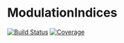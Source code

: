 # ModulationIndices

[![Build Status](https://github.com/brendanjohnharris/ModulationIndices.jl/actions/workflows/CI.yml/badge.svg?branch=main)](https://github.com/brendanjohnharris/ModulationIndices.jl/actions/workflows/CI.yml?query=branch%3Amain)
[![Coverage](https://codecov.io/gh/brendanjohnharris/ModulationIndices.jl/branch/main/graph/badge.svg)](https://codecov.io/gh/brendanjohnharris/ModulationIndices.jl)
